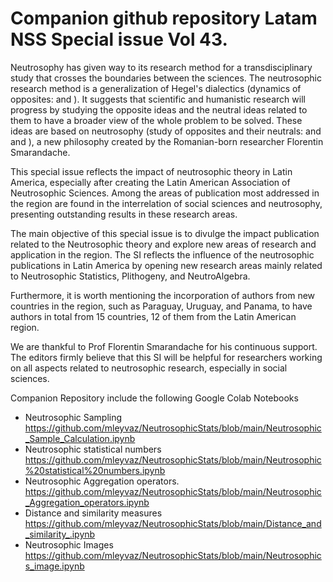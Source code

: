 # Companion github repository  Latam NSS Special issue Vol 43.

Neutrosophy has given way to its research method for a transdisciplinary study that crosses the boundaries
between the sciences. The neutrosophic research method is a generalization of Hegel's dialectics (dynamics of
opposites: <A> and <antiA>). It suggests that scientific and humanistic research will progress by studying the
opposite ideas and the neutral ideas related to them to have a broader view of the whole problem to be solved.
These ideas are based on neutrosophy (study of opposites and their neutrals: <A> and <antiA> and <neutA>),
a new philosophy created by the Romanian-born researcher Florentin Smarandache.
 
This special issue  reflects the impact of neutrosophic theory in Latin America, especially after creating the
Latin American Association of Neutrosophic Sciences. Among the areas of publication most addressed in the
region are found in the interrelation of social sciences and neutrosophy, presenting outstanding results in these
research areas.
 
The main objective of this special issue is to divulge the impact publication related to the Neutrosophic theory
and explore new areas of research and application in the region. The SI reflects the influence of the neutrosophic
publications in Latin America by opening new research areas mainly related to Neutrosophic Statistics,
Plithogeny, and NeutroAlgebra.
 
Furthermore, it is worth mentioning the incorporation of authors from new countries in the region, such as
Paraguay, Uruguay, and Panama, to have authors in total from 15 countries, 12 of them from the Latin American
region.
 
We are thankful to Prof Florentin Smarandache for his continuous support. The editors firmly believe that this
SI will be helpful for researchers working on all aspects related to neutrosophic research, especially in social
sciences.
 
Companion Repository include the following Google Colab Notebooks
* Neutrosophic Sampling
 https://github.com/mleyvaz/NeutrosophicStats/blob/main/Neutrosophic_Sample_Calculation.ipynb
* Neutrosophic statistical numbers
https://github.com/mleyvaz/NeutrosophicStats/blob/main/Neutrosophic%20statistical%20numbers.ipynb
* Neutrosophic Aggregation operators.
https://github.com/mleyvaz/NeutrosophicStats/blob/main/Neutrosophic_Aggregation_operators.ipynb
* Distance and similarity measures
https://github.com/mleyvaz/NeutrosophicStats/blob/main/Distance_and_similarity_.ipynb
* Neutrosophic Images
https://github.com/mleyvaz/NeutrosophicStats/blob/main/Neutrosophics_image.ipynb

